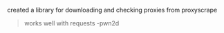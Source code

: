created a library for downloading and checking proxies from proxyscrape
> works well with requests
> -pwn2d
